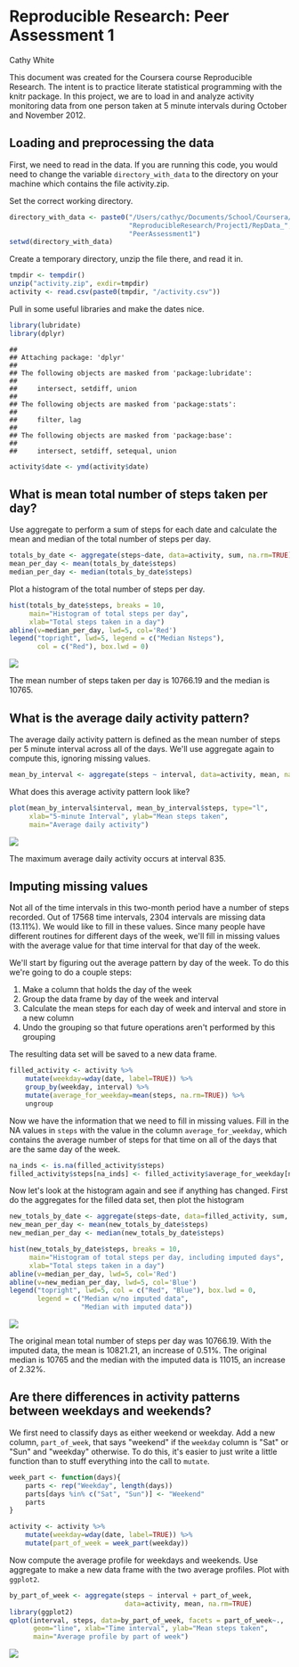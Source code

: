 # Reproducible Research: Peer Assessment 1
Cathy White  


This document was created for the Coursera course Reproducible Research.  The intent is to practice literate statistical programming with the knitr package.  In this project, we are to load in and analyze activity monitoring data from one person taken at 5 minute intervals during October and November 2012.  

## Loading and preprocessing the data

First, we need to read in the data.  If you are running this code, you would need to change the variable `directory_with_data` to the directory on your machine which contains the file activity.zip.

Set the correct working directory.

```r
directory_with_data <- paste0("/Users/cathyc/Documents/School/Coursera/",
                              "ReproducibleResearch/Project1/RepData_",
                              "PeerAssessment1")
setwd(directory_with_data)
```

Create a temporary directory, unzip the file there, and read it in.

```r
tmpdir <- tempdir()
unzip("activity.zip", exdir=tmpdir)
activity <- read.csv(paste0(tmpdir, "/activity.csv"))
```

Pull in some useful libraries and make the dates nice.

```r
library(lubridate)
library(dplyr)
```

```
## 
## Attaching package: 'dplyr'
## 
## The following objects are masked from 'package:lubridate':
## 
##     intersect, setdiff, union
## 
## The following objects are masked from 'package:stats':
## 
##     filter, lag
## 
## The following objects are masked from 'package:base':
## 
##     intersect, setdiff, setequal, union
```

```r
activity$date <- ymd(activity$date)
```

## What is mean total number of steps taken per day?

Use aggregate to perform a sum of steps for each date and calculate the mean and median of the total number of steps per day.

```r
totals_by_date <- aggregate(steps~date, data=activity, sum, na.rm=TRUE)
mean_per_day <- mean(totals_by_date$steps)
median_per_day <- median(totals_by_date$steps)
```

Plot a histogram of the total number of steps per day.

```r
hist(totals_by_date$steps, breaks = 10, 
     main="Histogram of total steps per day", 
     xlab="Total steps taken in a day")
abline(v=median_per_day, lwd=5, col='Red')
legend("topright", lwd=5, legend = c("Median Nsteps"),
       col = c("Red"), box.lwd = 0)
```

![](PA1_template_files/figure-html/unnamed-chunk-5-1.png) 

The mean number of steps taken per day is 10766.19 and the median is 10765.

## What is the average daily activity pattern?

The average daily activity pattern is defined as the mean number of steps per 5 minute interval across all of the days.  We'll use aggregate again to compute this, ignoring missing values.

```r
mean_by_interval <- aggregate(steps ~ interval, data=activity, mean, na.rm=TRUE)
```

What does this average activity pattern look like?

```r
plot(mean_by_interval$interval, mean_by_interval$steps, type="l",
     xlab="5-minute Interval", ylab="Mean steps taken",
     main="Average daily activity")
```

![](PA1_template_files/figure-html/unnamed-chunk-7-1.png) 

The maximum average daily activity occurs at interval 835.

## Imputing missing values



Not all of the time intervals in this two-month period have a number of steps recorded.  Out of 17568 time intervals, 2304 intervals are missing data (13.11%).  We would like to fill in these values.  Since many people have different routines for different days of the week, we'll fill in missing values with the average value for that time interval for that day of the week.

We'll start by figuring out the average pattern by day of the week.  To do this we're going to do a couple steps:  

1) Make a column that holds the day of the week  
2) Group the data frame by day of the week and interval  
3) Calculate the mean steps for each day of week and interval and store in a new column  
4) Undo the grouping so that future operations aren't performed by this grouping  

The resulting data set will be saved to a new data frame.

```r
filled_activity <- activity %>%
    mutate(weekday=wday(date, label=TRUE)) %>%
    group_by(weekday, interval) %>%
    mutate(average_for_weekday=mean(steps, na.rm=TRUE)) %>%
    ungroup
```

Now we have the information that we need to fill in missing values.  Fill in the NA values in `steps` with the value in the column `average_for_weekday`, which contains the average number of steps for that time on all of the days that are the same day of the week.

```r
na_inds <- is.na(filled_activity$steps)
filled_activity$steps[na_inds] <- filled_activity$average_for_weekday[na_inds]
```

Now let's look at the histogram again and see if anything has changed.  First do the aggregates for the filled data set, then plot the histogram

```r
new_totals_by_date <- aggregate(steps~date, data=filled_activity, sum, na.rm=TRUE)
new_mean_per_day <- mean(new_totals_by_date$steps)
new_median_per_day <- median(new_totals_by_date$steps)

hist(new_totals_by_date$steps, breaks = 10, 
     main="Histogram of total steps per day, including imputed days", 
     xlab="Total steps taken in a day")
abline(v=median_per_day, lwd=5, col='Red')
abline(v=new_median_per_day, lwd=5, col='Blue')
legend("topright", lwd=5, col = c("Red", "Blue"), box.lwd = 0,
       legend = c("Median w/no imputed data", 
                  "Median with imputed data"))
```

![](PA1_template_files/figure-html/unnamed-chunk-11-1.png) 



The original mean total number of steps per day was 10766.19.  With the imputed data, the mean is 10821.21, an increase of 0.51%.  The original median is 10765 and the median with the imputed data is 11015, an increase of 2.32%.

## Are there differences in activity patterns between weekdays and weekends?

We first need to classify days as either weekend or weekday.  Add a new column, `part_of_week`, that says "weekend" if the `weekday` column is "Sat" or "Sun" and "weekday" otherwise.  To do this, it's easier to just write a little function than to stuff everything into the call to `mutate`.

```r
week_part <- function(days){
    parts <- rep("Weekday", length(days))
    parts[days %in% c("Sat", "Sun")] <- "Weekend"
    parts
}

activity <- activity %>%
    mutate(weekday=wday(date, label=TRUE)) %>%
    mutate(part_of_week = week_part(weekday))
```

Now compute the average profile for weekdays and weekends.  Use aggregate to make a new data frame with the two average profiles.  Plot with `ggplot2`.

```r
by_part_of_week <- aggregate(steps ~ interval + part_of_week,
                             data=activity, mean, na.rm=TRUE)
library(ggplot2)
qplot(interval, steps, data=by_part_of_week, facets = part_of_week~., 
      geom="line", xlab="Time interval", ylab="Mean steps taken",
      main="Average profile by part of week")
```

![](PA1_template_files/figure-html/unnamed-chunk-14-1.png) 

